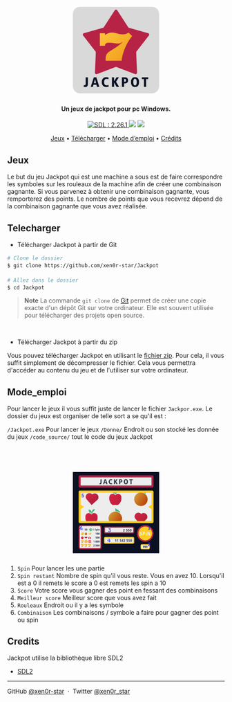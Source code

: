 <h1 align="center">
  <br>
  <img src="code_source/Element/Logo.png" width="200">
  <br>
</h1>

<h4 align="center">Un jeux de jackpot pour pc Windows. </h4>

<p align="center">
  <a href="https://www.libsdl.org/">
    <img src="https://img.shields.io/badge/SDL-2.26.1-brightgreen"
         alt="SDL : 2.26.1">
  </a>
  <img src="https://img.shields.io/badge/Support-Windows-red">
  <img src="https://img.shields.io/badge/Code-Open__source-blue">
</p>

<p align="center">
  <a href="#Jeux">Jeux</a> •
  <a href="#Telecharger">Télécharger</a> •
  <a href="#Mode_emploi">Mode d’emploi</a> •
  <a href="#credits">Crédits</a>
</p>

<!-- ![screenshot](gif.gif) quand il y aura un gif montrant une partie -->

## Jeux

Le but du jeu Jackpot qui est une machine a sous est de faire correspondre les symboles sur les rouleaux de la machine afin de créer une combinaison gagnante. Si vous parvenez à obtenir une combinaison gagnante, vous remporterez des points. Le nombre de points que vous recevrez dépend de la combinaison gagnante que vous avez réalisée.

## Telecharger

- Télécharger Jackpot à partir de Git

```bash
# Clone le dossier
$ git clone https://github.com/xen0r-star/Jackpot

# Allez dans le dossier
$ cd Jackpot
```
> **Note**
> La commande `git clone` de [Git](https://git-scm.com/) permet de créer une copie exacte d'un dépôt Git sur votre ordinateur. Elle est souvent utilisée pour télécharger des projets open source.

<br>

- Télécharger Jackpot à partir du zip

Vous pouvez télécharger Jackpot en utilisant le [fichier zip](https://github.com/xen0r-star/Jackpot/archive/refs/heads/main.zip). Pour cela, il vous suffit simplement de décompresser le fichier. Cela vous permettra d'accéder au contenu du jeu et de l'utiliser sur votre ordinateur.

## Mode_emploi

Pour lancer le jeux il vous suffit juste de lancer le fichier `Jackpor.exe`. Le dossier du jeux est organiser de telle sort a se qu'il est : 

  `/Jackpot.exe` Pour lancer le jeux
  `/Donne/` Endroit ou son stocké les donnée du jeux
  `/code_source/` tout le code du jeux Jackpot

  <h1 align="center">
    <br>
      <img src="code_source/Element/Example.png" width="200">
  </h1>

  1. `Spin` Pour lancer les une partie
  2. `Spin restant` Nombre de spin qu'il vous reste. Vous en avez 10. Lorsqu'il est a 0 il remets le score a 0 est remets les spin a 10
  3. `Score` Votre score vous gagner des point en fessant des combinaisons
  4. `Meilleur score` Meilleur score que vous avez fait
  5. `Rouleaux` Endroit ou il y a les symbole
  6. `Combinaison` Les combinaisons / symbole a faire pour gagner des point ou spin

## Credits

Jackpot utilise la bibliothèque libre SDL2

- [SDL2](https://www.libsdl.org/)

---

GitHub [@xen0r-star](https://github.com/xen0r-star) &nbsp;&middot;&nbsp;
Twitter [@xen0r_star](https://twitter.com/xen0r_star)